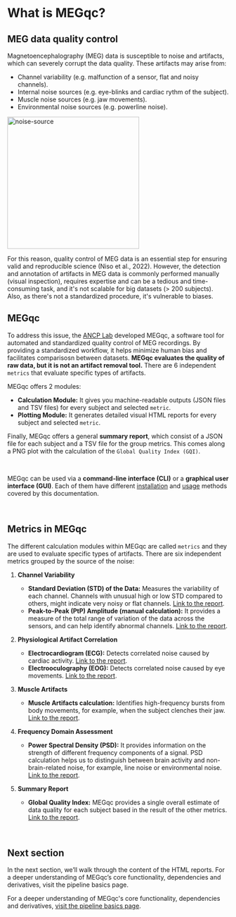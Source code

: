 # What is MEGqc?

## MEG data quality control
Magnetoencephalography (MEG) data is susceptible to  noise and artifacts, which can severely corrupt the data quality. These artifacts may arise from:
- Channel variability (e.g. malfunction of a sensor, flat and noisy channels).
- Internal noise sources (e.g. eye-blinks and cardiac rythm of the subject).
- Muscle noise sources (e.g. jaw movements).
- Environmental noise sources (e.g. powerline noise).

<img src="../static/source.png" alt="noise-source" width="300px" align="center">

For this reason, quality control of MEG data is an essential step for ensuring valid and reproducible science (Niso et al., 2022). However, the detection and annotation of artifacts in MEG data is commonly performed manually (visual inspection), requires expertise and can be a tedious and time-consuming task, and it's not scalable for big datasets (> 200 subjects). Also, as there's not a standardized procedure, it's vulnerable to biases. 

## MEGqc
To address this issue, the [ANCP Lab](https://uol.de/en/applied-neurocognitive-psychology) developed MEGqc, a software tool for automated and standardized quality control of MEG recordings. By providing a standardized workflow, it helps minimize human bias and facilitates comparisosn between datasets. **MEGqc evaluates the quality of raw data, but it is not an artifact removal tool.** There are 6 independent `metrics` that evaluate specific types of artifacts.

MEGqc offers 2 modules:
- **Calculation Module:** It gives you machine-readable outputs (JSON files and TSV files) for every subject and selected `metric`.
- **Plotting Module:** It generates detailed visual HTML reports for every subject and selected `metric`.

Finally, MEGqc offers a general **summary report**, which consist of a JSON file for each subject and a TSV file for the group metrics. This comes along a PNG plot with the calculation of the `Global Quality Index (GQI)`.

<br>  
   
MEGqc can be used via a **command-line interface (CLI)** or a **graphical user interface (GUI)**. Each of them have different [installation](./installation) and [usage](./tutorial) methods covered by this documentation.

<br>  

## Metrics in MEGqc
The different calculation modules within MEGqc are called `metrics` and they are used to evaluate specific types of artifacts. There are six independent metrics grouped by the source of the noise:

1. **Channel Variability**
   
   - **Standard Deviation (STD) of the Data:** Measures the variability of each channel. Channels with unusual high or low STD compared to others, might indicate very noisy or flat channels. [Link to the report](../report/std.md).
   - **Peak-to-Peak (PtP) Amplitude (manual calculation):** It provides a measure of the total range of variation of the data across the sensors, and can help identify abnormal channels. [Link to the report](../report/ptp.md).


2. **Physiological Artifact Correlation**
   
   - **Electrocardiogram (ECG):** Detects correlated noise caused by cardiac activity. [Link to the report](../report/ecg.md).
   - **Electrooculography (EOG):** Detects correlated noise caused by eye movements. [Link to the report](../report/eog.md).

3. **Muscle Artifacts**
   
   - **Muscle Artifacts calculation:** Identifies high-frequency bursts from body movements, for example, when the subject clenches their jaw. [Link to the report](../report/muscle.md).

4. **Frequency Domain Assessment**
   
   - **Power Spectral Density (PSD):** It provides information on the strength of different frequency components of a signal. PSD calculation helps us to distinguish between brain activity and non-brain-related noise, for example, line noise or environmental noise. [Link to the report](../report/psd.md).

5. **Summary Report**
   - **Global Quality Index:** MEGqc provides a single overall estimate of data quality for each subject based in the result of the other metrics. [Link to the report](../report/gqi.md).
    
<br>  
 
<!--

```{admonition} There are 2 other metrics within MEGqc
:class: dropdown

* **Peak-to-Peak automatic calculation:** This module, which relies on MNE library functions, is not used in the final version of the pipeline. Instead, the "manual calculation" is recommended.
* **Head movement calculation:** This module estimates subject's head movements. These movements may appear as sudden shifts or jumps in the MEG data, causing distortions in the spatial distribution of the recorded magnetic fields. The effects of head movements can vary depending on the strength and direction. This module is implemented but requires a substantial amount of information to perform the calculation.

``` 

-->

## Next section
In the next section, we’ll walk through the content of the HTML reports. For a deeper understanding of MEGqc’s core functionality, dependencies and derivatives, visit the pipeline basics page.

<!--
In the next section, you'll learn more about the Global Quality Index (GQI), how it is calculated and how to interprate the outcome.
-->

For a deeper understanding of MEGqc's core functionality, dependencies and derivatives, [visit the pipeline basics page](../extra/details.md).


        
